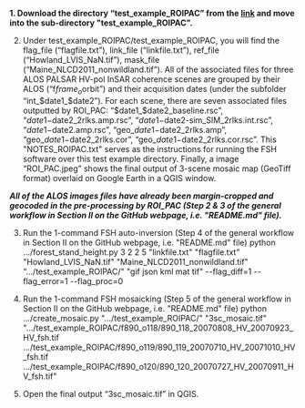 **1. Download the directory “test_example_ROIPAC” from the [link](https://drive.google.com/file/d/18u6njAJXqSiTcSdXJH1m5f6ipCNbV_RN/view?usp=sharing) and move into the sub-directory "test_example_ROIPAC".**


2. Under test_example_ROIPAC/test_example_ROIPAC, you will find the flag_file (“flagfile.txt”), link_file (“linkfile.txt”), ref_file (“Howland_LVIS_NaN.tif”), mask_file (“Maine_NLCD2011_nonwildland.tif”). All of the associated files for three ALOS PALSAR HV-pol InSAR coherence scenes are grouped by their ALOS (“f$frame_o$orbit”) and their acquisition dates (under the subfolder “int_$date1_$date2”). For each scene, there are seven associated files outputted by ROI_PAC: “$date1_$date2_baseline.rsc”, “$date1-$date2_2rlks.amp.rsc”, “$date1-$date2-sim_SIM_2rlks.int.rsc”, “$date1-$date2.amp.rsc”, “geo_$date1-$date2_2rlks.amp”, “geo_$date1-$date2_2rlks.cor”, “geo_$date1-$date2_2rlks.cor.rsc”. This "NOTES_ROIPAC.txt" serves as the instructions for running the FSH software over this test example directory. Finally, a image “ROI_PAC.jpeg” shows the final output of 3-scene mosaic map (GeoTiff format) overlaid on Google Earth in a QGIS window. 

***All of the ALOS images files have already been margin-cropped and geocoded in the pre-processing by ROI_PAC (Step 2 & 3 of the general workflow in Section II on the GitHub webpage, i.e. "README.md" file).***

3. Run the 1-command FSH auto-inversion (Step 4 of the general workflow in Section II on the GitHub webpage, i.e. "README.md" file)
python .../forest_stand_height.py 3 2 2 5 "linkfile.txt" "flagfile.txt" "Howland_LVIS_NaN.tif" "Maine_NLCD2011_nonwildland.tif" “.../test_example_ROIPAC/" "gif json kml mat tif" --flag_diff=1 --flag_error=1  --flag_proc=0

4. Run the 1-command FSH mosaicking (Step 5 of the general workflow in Section II on the GitHub webpage, i.e. "README.md" file)
python .../create_mosaic.py ".../test_example_ROIPAC/" "3sc_mosaic.tif" ".../test_example_ROIPAC/f890_o118/890_118_20070808_HV_20070923_HV_fsh.tif .../test_example_ROIPAC/f890_o119/890_119_20070710_HV_20071010_HV_fsh.tif .../test_example_ROIPAC/f890_o120/890_120_20070727_HV_20070911_HV_fsh.tif"

5. Open the final output “3sc_mosaic.tif” in QGIS.

